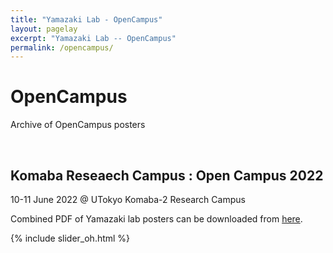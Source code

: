 ```yaml
---
title: "Yamazaki Lab - OpenCampus"
layout: pagelay
excerpt: "Yamazaki Lab -- OpenCampus"
permalink: /opencampus/
---
```


# OpenCampus

Archive of OpenCampus posters

<p> &nbsp; </p>

## Komaba Reseaech Campus : Open Campus 2022
10-11 June 2022 @ UTokyo Komaba-2 Research Campus

Combined PDF of Yamazaki lab posters can be downloaded from [here](http://hydro.iis.u-tokyo.ac.jp/~yamadai/OpenCampus/OC2022_JPG/0000_OpenCampus_YamazakiLab_All.pdf).

{% include slider_oh.html %}

<p> &nbsp; </p>



